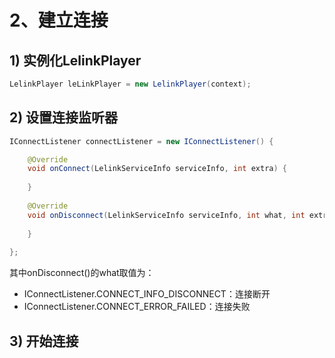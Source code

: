 # 2、建立连接

## 1) 实例化LelinkPlayer
```java
LelinkPlayer leLinkPlayer = new LelinkPlayer(context);
```
## 2) 设置连接监听器
```java
IConnectListener connectListener = new IConnectListener() {

    @Override
    void onConnect(LelinkServiceInfo serviceInfo, int extra) {
    
    }
    
    @Override
    void onDisconnect(LelinkServiceInfo serviceInfo, int what, int extra) {
    
    }
    
};
```
其中onDisconnect()的what取值为：

- IConnectListener.CONNECT_INFO_DISCONNECT：连接断开
- IConnectListener.CONNECT_ERROR_FAILED：连接失败

## 3) 开始连接